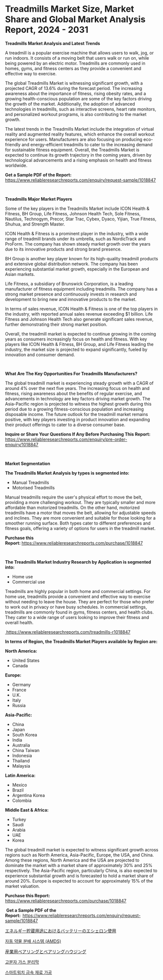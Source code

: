 <p><h1>Treadmills Market Size, Market Share and Global Market Analysis Report, 2024 - 2031</h1></p><p><strong>Treadmills Market Analysis and Latest Trends</strong></p>
<p><p>A treadmill is a popular exercise machine that allows users to walk, jog, or run indoors. It consists of a moving belt that users walk or run on, while being powered by an electric motor. Treadmills are commonly used in homes, gyms, and fitness centers as they provide a convenient and effective way to exercise.</p><p>The global Treadmills Market is witnessing significant growth, with a projected CAGR of 13.6% during the forecast period. The increasing awareness about the importance of fitness, rising obesity rates, and a growing health-conscious population are some of the key factors driving the growth of the market. Additionally, the adoption of advanced technologies in treadmills, such as interactive screens, heart rate monitors, and personalized workout programs, is also contributing to the market growth.</p><p>The latest trends in the Treadmills Market include the integration of virtual reality and augmented reality features, which enhance the overall workout experience for users. Manufacturers are also focusing on producing eco-friendly and energy-efficient treadmills to cater to the increasing demand for sustainable fitness equipment. Overall, the Treadmills Market is expected to continue its growth trajectory in the coming years, driven by technological advancements and a rising emphasis on health and fitness worldwide.</p></p>
<p><strong>Get a Sample PDF of the Report:&nbsp;</strong> <a href="https://www.reliableresearchreports.com/enquiry/request-sample/1018847">https://www.reliableresearchreports.com/enquiry/request-sample/1018847</a></p>
<p>&nbsp;</p>
<p><strong>Treadmills Major Market Players</strong></p>
<p><p>Some of the key players in the Treadmills Market include ICON Health & Fitness, BH Group, Life Fitness, Johnson Health Tech, Sole Fitness, Nautilus, Technogym, Precor, Star Trac, Cybex, Dyaco, Yijian, True Fitness, Shuhua, and Strength Master.</p><p>ICON Health & Fitness is a prominent player in the industry, with a wide range of treadmill brands under its umbrella, such as NordicTrack and ProForm. The company has shown steady market growth over the years due to its innovative products and strong brand presence.</p><p>BH Group is another key player known for its high-quality treadmill products and extensive global distribution network. The company has been experiencing substantial market growth, especially in the European and Asian markets.</p><p>Life Fitness, a subsidiary of Brunswick Corporation, is a leading manufacturer of fitness equipment including treadmills. The company has a strong market presence and continuously invests in research and development to bring new and innovative products to the market.</p><p>In terms of sales revenue, ICON Health & Fitness is one of the top players in the industry, with reported annual sales revenue exceeding $1 billion. Life Fitness and Johnson Health Tech also generate significant sales revenue, further demonstrating their strong market position.</p><p>Overall, the treadmill market is expected to continue growing in the coming years as consumers increasingly focus on health and fitness. With key players like ICON Health & Fitness, BH Group, and Life Fitness leading the industry, the market size is projected to expand significantly, fueled by innovation and consumer demand.</p></p>
<p>&nbsp;</p>
<p><strong>What Are The Key Opportunities For Treadmills Manufacturers?</strong></p>
<p><p>The global treadmill market is experiencing steady growth with a CAGR of around 4% over the next five years. The increasing focus on health and fitness, rising awareness about the benefits of regular exercise, and advancements in technology are key factors driving market growth. The Asia-Pacific region is projected to witness the highest growth during this period due to a growing fitness-conscious population and increasing disposable income. The future outlook for the treadmill market remains positive, with key players investing in product innovation and expanding their product offerings to cater to a diverse consumer base.</p></p>
<p><strong>Inquire or Share Your Questions If Any Before Purchasing This Report:</strong> <a href="https://www.reliableresearchreports.com/enquiry/pre-order-enquiry/1018847">https://www.reliableresearchreports.com/enquiry/pre-order-enquiry/1018847</a></p>
<p>&nbsp;</p>
<p><strong>Market Segmentation</strong></p>
<p><strong>The Treadmills Market Analysis by types is segmented into:</strong></p>
<p><ul><li>Manual Treadmills</li><li>Motorised Treadmills</li></ul></p>
<p><p>Manual treadmills require the user's physical effort to move the belt, providing a more challenging workout. They are typically smaller and more affordable than motorized treadmills. On the other hand, motorized treadmills have a motor that moves the belt, allowing for adjustable speeds and inclines. They are more convenient and suitable for those looking for a smoother running surface. Both types cater to different preferences and fitness goals, offering a variety of options for users in the treadmill market.</p></p>
<p><strong>Purchase this Report:&nbsp;</strong><a href="https://www.reliableresearchreports.com/purchase/1018847">https://www.reliableresearchreports.com/purchase/1018847</a></p>
<p>&nbsp;</p>
<p><strong>The Treadmills Market Industry Research by Application is segmented into:</strong></p>
<p><ul><li>Home use</li><li>Commercial use</li></ul></p>
<p><p>Treadmills are highly popular in both home and commercial settings. For home use, treadmills provide a convenient and effective way to exercise without needing to leave the house. They are perfect for those who prefer to work out in privacy or have busy schedules. In commercial settings, treadmills are commonly found in gyms, fitness centers, and health clubs. They cater to a wide range of users looking to improve their fitness and overall health.</p></p>
<p><a href="https://www.reliableresearchreports.com/treadmills-r1018847">&nbsp;https://www.reliableresearchreports.com/treadmills-r1018847</a></p>
<p><strong>In terms of Region, the Treadmills Market Players available by Region are:</strong></p>
<p>
    <p> <strong> North America: </strong>
        <ul>
            <li>United States</li>
            <li>Canada</li>
        </ul>
        </p> 
    <p> <strong> Europe: </strong>
        <ul>
            <li>Germany</li>
            <li>France</li>
            <li>U.K.</li>
            <li>Italy</li>
            <li>Russia</li>
        </ul>
        </p> 
    <p> <strong> Asia-Pacific: </strong>
        <ul>
            <li>China</li>
            <li>Japan</li>
            <li>South Korea</li>
            <li>India</li>
            <li>Australia</li>
            <li>China Taiwan</li>
            <li>Indonesia</li>
            <li>Thailand</li>
            <li>Malaysia</li>
        </ul>
        </p> 
    <p> <strong> Latin America: </strong>
        <ul>
            <li>Mexico</li>
            <li>Brazil</li>
            <li>Argentina Korea</li>
            <li>Colombia</li>
        </ul>
        </p> 
    <p> <strong> Middle East & Africa: </strong>
        <ul>
            <li>Turkey</li>
            <li>Saudi</li>
            <li>Arabia</li>
            <li>UAE</li>
            <li>Korea</li>
        </ul>
    </p>
    </p>
<p><p>The global treadmill market is expected to witness significant growth across regions such as North America, Asia-Pacific, Europe, the USA, and China. Among these regions, North America and the USA are projected to dominate the market with a market share of approximately 30% and 25% respectively. The Asia-Pacific region, particularly China, is also expected to experience substantial growth and is forecasted to hold a market share of around 20%. Europe is expected to account for approximately 15% of the market valuation.</p></p>
<p><strong>Purchase this Report: </strong><a href="https://www.reliableresearchreports.com/purchase/1018847">https://www.reliableresearchreports.com/purchase/1018847</a></p>
<p>&nbsp;<strong>Get a Sample PDF of the Report:&nbsp;&nbsp;</strong><a href="https://www.reliableresearchreports.com/enquiry/request-sample/1018847">https://www.reliableresearchreports.com/enquiry/request-sample/1018847</a></p>
<p><strong></strong></p>
<p><p><a href="https://medium.com/@torreyjones1910/%E3%82%A8%E3%82%B7%E3%82%A7%E3%83%AD%E3%83%B3%E3%83%90%E3%83%83%E3%83%86%E3%83%AA%E3%83%BC%E3%81%AE%E4%BD%BF%E7%94%A8%E3%81%AF-%E3%82%A8%E3%83%8D%E3%83%AB%E3%82%AE%E3%83%BC%E8%B2%AF%E8%94%B5%E3%82%A2%E3%83%97%E3%83%AA%E3%82%B1%E3%83%BC%E3%82%B7%E3%83%A7%E3%83%B3%E5%B8%82%E5%A0%B4%E3%81%AE%E8%A6%8F%E6%A8%A1%E3%81%AB%E5%BD%B1%E9%9F%BF%E3%82%92%E4%B8%8E%E3%81%88%E3%81%BE%E3%81%99-%E5%B8%82%E5%A0%B4%E3%81%AE%E5%B1%95%E6%9C%9B%E3%81%A8%E5%B8%82%E5%A0%B4%E4%BA%88%E6%B8%AC-2024%E5%B9%B4%E3%81%8B%E3%82%892031%E5%B9%B4-1f786e541ff6">エネルギー貯蔵用途におけるバッテリーのエシェロン使用</a></p><p><a href="https://medium.com/@emmareed1901/%EC%9E%90%EB%8F%99-%EC%95%BD%EB%AC%BC-%EB%B6%84%EC%A3%BC-%EC%8B%9C%EC%8A%A4%ED%85%9C-amds-%EC%8B%9C%EC%9E%A5-%EA%B7%9C%EB%AA%A8%EB%8A%94-%EA%B8%80%EB%A1%9C%EB%B2%8C-%EC%82%B0%EC%97%85%EC%97%90%EC%84%9C-%EC%B5%9C%EC%A0%81%EC%9D%98-%EB%A7%88%EC%BC%80%ED%8C%85-%EC%B1%84%EB%84%90%EC%9D%84-%EB%B3%B4%EC%97%AC%EC%A4%8D%EB%8B%88%EB%8B%A4-f48e0f2e2d15">자동 약물 분배 시스템 (AMDS)</a></p><p><a href="https://medium.com/@kaiyaahoney54645/%E5%B7%A5%E6%A5%AD%E7%94%A8%E8%BB%B8%E5%8F%97%E3%81%91%E3%81%8A%E3%82%88%E3%81%B3%E8%BB%B8%E5%8F%97%E3%81%91%E3%83%8F%E3%82%A6%E3%82%B8%E3%83%B3%E3%82%B0%E3%81%AE%E5%B8%82%E5%A0%B4%E3%83%AC%E3%83%9D%E3%83%BC%E3%83%88%E3%81%AF-%E3%81%93%E3%81%AE%E5%B8%82%E5%A0%B4%E3%81%AE%E6%9C%80%E6%96%B0%E3%81%AE%E3%83%88%E3%83%AC%E3%83%B3%E3%83%89%E3%81%A8%E6%88%90%E9%95%B7%E3%81%AE%E6%A9%9F%E4%BC%9A%E3%82%92%E6%98%8E%E3%82%89%E3%81%8B%E3%81%AB%E3%81%97%E3%81%BE%E3%81%99-1fddf8082f50">産業用ベアリングとベアリングハウジング</a></p><p><a href="https://github.com/vdhdwjyp90142/Market-Research-Report-List-2/blob/main/816396594457.md">고분자 가스 분리막</a></p><p><a href="https://medium.com/@darrickdibbert2022/%EC%8A%A4%EB%A7%88%ED%8A%B8%EC%9B%8C%EC%B9%98-%EA%B8%88%EC%86%8D-%EC%86%8C%EC%9E%AC-%EA%B0%80%EA%B3%B5-%EC%8B%9C%EC%9E%A5-%EC%A7%80%ED%91%9C-%ED%95%B4%EB%8F%85-%EC%8B%9C%EC%9E%A5-%EC%A0%90%EC%9C%A0%EC%9C%A8-%ED%8A%B8%EB%A0%8C%EB%93%9C-%EB%B0%8F-%EC%84%B1%EC%9E%A5-%ED%8C%A8%ED%84%B4-639820d06392">스마트워치 금속 재료 가공</a></p></p>